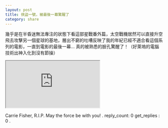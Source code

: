 ```yaml
---
layout: post
title: 俠盜一號，被最後一幕驚醒了
category: share
---
```

幾乎是在半昏迷無法專注的狀態下看這部星戰番外篇，太空戰機居然可以直接升空飛去攻擊另一個星球的基地，層出不窮的吐嘈反映了我的年紀已經不適合看這個系列的電影，一直到電影的最後一幕... 真的被熟悉的臉孔驚醒了！（好萊塢的電腦技術出神入化到沒有節操）
<div class="videoWrapper"><iframe src="https://www.youtube.com/embed/6Yj31YCa3Xw"></iframe></div>

Carrie Fisher, R.I.P. 
May the force be with you!
.
reply_count: 0
get_replies : 0
.
